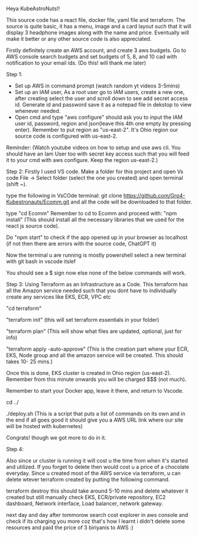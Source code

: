 Heya KubeAstroNuts!!

 This source code has a react file, docker file, yaml file and terraform. 
 The source is quite basic, it has a menu, image and a card layout such that it will display 3 headphone images along with the name and price. Eventually will make it better or any other source code is also appreciated.

Firstly definitely create an AWS account, and create 3 aws budgets. Go to AWS console search budgets and set budgets of 5, 8, and 10 cad with notification to your email ids. (Do this! will thank me later) 

Step 1: 
- Set up AWS in command prompt (watch random yt videos 3-5mins)
- Set up an IAM user, As a root user go to IAM users, create a new one, after creating select the user and scroll down to see add secret access id. Generate id and password save it as a notepad file in dekstop to view whenever needed. 
- Open cmd and type "aws configure" should ask you to input the IAM user id, password, region and json(leave this 4th one empty by pressing enter). Remember to put region as "us-east-2". It's Ohio region our source code is configured with us-east-2.

 Reminder: (Watch youtube videos on how to setup and use aws cli. You should have an Iam User too with secret key access such that you will feed it to your cmd with aws configure. Keep the region us-east-2.)

Step 2:
   Firstly I used VS code. Make a folder for this project and open Vs code File -> Select folder (select the one you created) and open terminal (shift ~). 
   
   type the following in VsCOde terminal:
   git clone https://github.com/Grp4-Kubestronauts/Ecomm.git
   and all the code will be downloaded to that folder.
 
   type "cd Ecomm"
   Remember to cd to Ecomm and proceed with: "npm install" (This should install all the necessary libraries that we used for the react js source code).
   
   Do "npm start" to check if the app opened up in your browser as localhost (if not then there are errors with the source code, ChatGPT it)
   
   Now the terminal u are running is mostly powershell select a new terminal with git bash in vscode itslef
   
   You should see a $ sign now else none of the below commands will work.


Step 3: Using Terraform as an Infrastructure as a Code. This terraform has all the Amazon service needed such that you dont have to individually create any services like EKS, ECR, VPC etc

   "cd terraform" 
   
   "terraform init" (this will set terraform essentials in your folder)
   
   "terraform plan" (This will show what files are updated, optional, just for info)
   
   "terraform apply -auto-approve" (This is the creation part where your ECR, EKS, Node group and all the amazon service will be created. This should takes 10- 25 mins.)
   
   Once this is done, EKS cluster is created in Ohio region (us-east-2). Remember from this minute onwards you will be charged $$$ (not much).
   
   Remember to start your Docker app, leave it there, and return to Vscode.
   
   cd ../
   
   ./deploy.sh   (This is a script that puts a list of commands on its own and in the end if all goes good it should give you a AWS URL link where our site will be hosted with kubernetes)


   
Congrats! though we got more to do in it.

Step 4:

   Also since ur cluster is running it will cost u the time from when it's started and utilized. If you forget to delete then would cost u a price of a chocolate everyday. Since u created most of the AWS service via terraform, u can delete wtever terraform created by putting the following command.
   
   terraform destroy
   this should take around 5-10 mins and delete whatever it created but still manually check EKS, ECR/private repository, EC2 dashboard, Network interface, Load balancer, network gateway.
   
   next day and day after tommorow search cost explorer in aws console and check if its charging you more coz that's how I learnt i didn't delete some resources and paid the price of 3 biriyanis to AWS :) 
